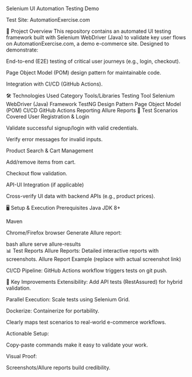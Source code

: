 Selenium UI Automation Testing Demo

Test Site: AutomationExercise.com

📌 Project Overview
This repository contains an automated UI testing framework built with Selenium WebDriver (Java) to validate key user flows on AutomationExercise.com, a demo e-commerce site. Designed to demonstrate:

End-to-end (E2E) testing of critical user journeys (e.g., login, checkout).

Page Object Model (POM) design pattern for maintainable code.

Integration with CI/CD (GitHub Actions).

🛠️ Technologies Used
Category	Tools/Libraries
Testing Tool	Selenium WebDriver (Java)
Framework	TestNG
Design Pattern	Page Object Model (POM)
CI/CD	GitHub Actions
Reporting	Allure Reports
🚀 Test Scenarios Covered
User Registration & Login

Validate successful signup/login with valid credentials.

Verify error messages for invalid inputs.

Product Search & Cart Management

Add/remove items from cart.

Checkout flow validation.

API-UI Integration (if applicable)

Cross-verify UI data with backend APIs (e.g., product prices).

🖥️ Setup & Execution
Prerequisites
Java JDK 8+

Maven

Chrome/Firefox browser
Generate Allure report:

bash
allure serve allure-results  
📊 Test Reports
Allure Reports: Detailed interactive reports with screenshots.
Allure Report Example (replace with actual screenshot link)

CI/CD Pipeline: GitHub Actions workflow triggers tests on git push.

🔧 Key Improvements
Extensibility: Add API tests (RestAssured) for hybrid validation.

Parallel Execution: Scale tests using Selenium Grid.

Dockerize: Containerize for portability.



Clearly maps test scenarios to real-world e-commerce workflows.

Actionable Setup:

Copy-paste commands make it easy to validate your work.

Visual Proof:

Screenshots/Allure reports build credibility.
